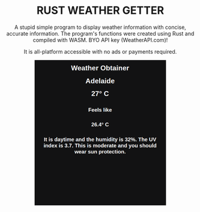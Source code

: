 <h1 align="center">
RUST WEATHER GETTER
</h1>

<p align="center">
  <p align="center">A stupid simple program to display weather information with concise, accurate information. The program's functions were created using Rust and compiled with WASM. BYO API key (WeatherAPI.com)!
  </p>
<p align="center">
It is all-platform accessible with no ads or payments required.


  
  </p>
  <div align=center align-items="center">
    <img align="center" src="/example.png" width="350" title="Example of how the program should work." alt="Example of how the program displays.">
  </div>

</p>
